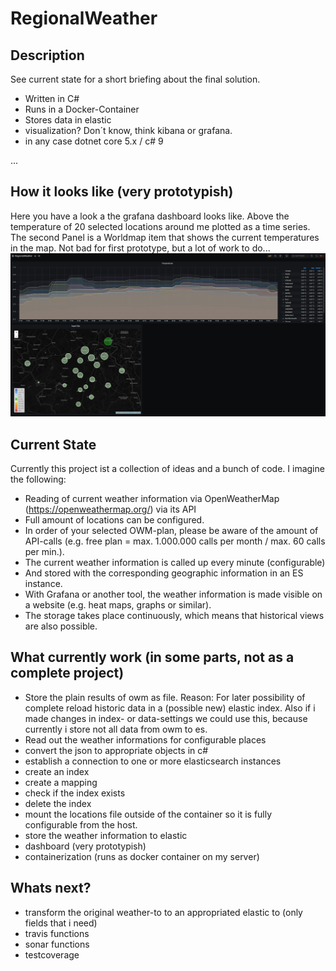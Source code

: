 # RegionalWeather
## Description
See current state for a short briefing about the final solution.
- Written in C#
- Runs in a Docker-Container
- Stores data in elastic
- visualization? Don´t know, think kibana or grafana.
- in any case dotnet core 5.x / c# 9


...

## How it looks like (very prototypish)
Here you have a look a the grafana dashboard looks like. Above the temperature of 20 selected locations around me plotted as a time series. The second Panel is a Worldmap item that shows the current temperatures in the map.
Not bad for first prototype, but a lot of work to do...
<img src="images/prototype.png" witdh="1024"><img/>

## Current State
Currently this project ist a collection of ideas and a bunch of code.
I imagine the following:
- Reading of current weather information via OpenWeatherMap (https://openweathermap.org/) via its API
- Full amount of locations can be configured.
- In order of your selected OWM-plan, please be aware of the amount of API-calls (e.g. free plan  = max. 1.000.000 calls per month / max. 60 calls per min.).
- The current weather information is called up every minute (configurable)
- And stored with the corresponding geographic information in an ES instance.
- With Grafana or another tool, the weather information is made visible on a website (e.g. heat maps, graphs or similar).
- The storage takes place continuously, which means that historical views are also possible.

## What currently work (in some parts, not as a complete project)
- Store the plain results of owm as file. Reason: For later possibility of complete reload historic data in a (possible new) elastic index. Also if i made changes in index- or data-settings we could use this, because currently i store not all data from owm to es.
- Read out the weather informations for configurable places
- convert the json to appropriate objects in c#
- establish a connection to one or more elasticsearch instances
- create an index
- create a mapping
- check if the index exists
- delete the index
- mount the locations file outside of the container so it is fully configurable from the host.
- store the weather information to elastic
- dashboard (very prototypish)
- containerization (runs as docker container on my server)

## Whats next?

- transform the original weather-to to an appropriated elastic to (only fields that i need)
- travis functions
- sonar functions
- testcoverage

